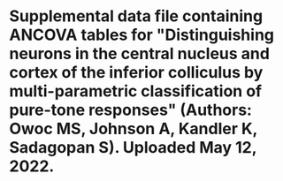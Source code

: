 # Supplemental data file containing ANCOVA tables for "Distinguishing neurons in the central nucleus and cortex of the inferior colliculus by multi-parametric classification of pure-tone responses" (Authors: Owoc MS, Johnson A, Kandler K, Sadagopan S). Uploaded May 12, 2022.
